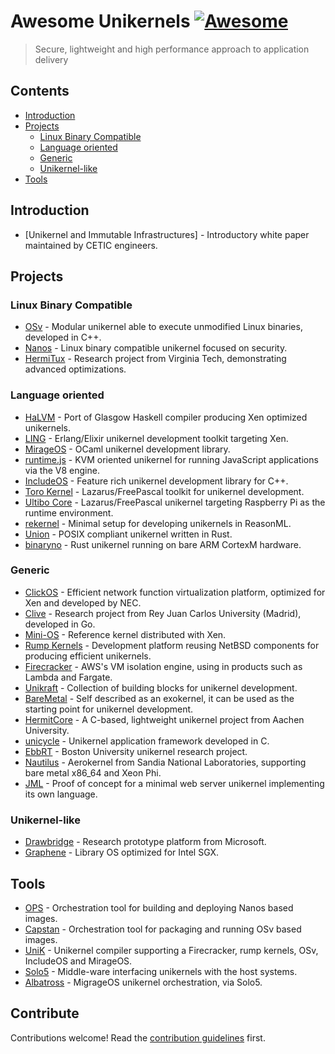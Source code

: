 # Awesome Unikernels [![Awesome](https://awesome.re/badge.svg)](https://awesome.re)

> Secure, lightweight and high performance approach to application delivery


## Contents

- [Introduction](#introduction)
- [Projects](projects)
  - [Linux Binary Compatible](#linux-binary-compatible)
  - [Language oriented](#language-oriented)
  - [Generic](#generic)
  - [Unikernel-like](#unikernel-like)
- [Tools](tools)


## Introduction

- [Unikernel and Immutable Infrastructures] - Introductory white paper maintained by CETIC engineers.


## Projects

### Linux Binary Compatible
- [OSv](http://osv.io) - Modular unikernel able to execute unmodified Linux binaries, developed in C++.
- [Nanos](https://github.com/nanovms/nanos) - Linux binary compatible unikernel focused on security.
- [HermiTux](https://github.com/ssrg-vt/hermitux) - Research project from Virginia Tech, demonstrating advanced optimizations.

### Language oriented
- [HaLVM](https://galois.com/project/halvm) - Port of Glasgow Haskell compiler producing Xen optimized unikernels.
- [LING](https://github.com/cloudozer/ling) - Erlang/Elixir unikernel development toolkit targeting Xen.
- [MirageOS](https://mirage.io) - OCaml unikernel development library.
- [runtime.js](http://runtimejs.org) - KVM oriented unikernel for running JavaScript applications via the V8 engine.
- [IncludeOS](https://github.com/includeos/IncludeOS) - Feature rich unikernel development library for C++.
- [Toro Kernel](https://torokernel.io) - Lazarus/FreePascal toolkit for unikernel development.
- [Ultibo Core](https://github.com/ultibohub/Core) - Lazarus/FreePascal unikernel targeting Raspberry Pi as the runtime environment.
- [rekernel](https://github.com/imbsky/rekernel) - Minimal setup for developing unikernels in ReasonML.
- [Union](https://github.com/pmuens/union) - POSIX compliant unikernel written in Rust.
- [binaryno](https://github.com/gmodena/binaryno) - Rust unikernel running on bare ARM CortexM hardware.

### Generic
- [ClickOS](http://cnp.neclab.eu/projects/clickos) - Efficient network function virtualization platform, optimized for Xen and developed by NEC.
- [Clive](http://lsub.org/ls/clive.html) - Research project from Rey Juan Carlos University (Madrid), developed in Go.
- [Mini-OS](https://wiki.xen.org/wiki/Mini-OS) - Reference kernel distributed with Xen.
- [Rump Kernels](http://rumpkernel.org) - Development platform reusing NetBSD components for producing efficient unikernels.
- [Firecracker](https://firecracker-microvm.github.io) - AWS's VM isolation engine, using in products such as Lambda and Fargate.
- [Unikraft](https://xenproject.org/developers/teams/unikraft) - Collection of building blocks for unikernel development.
- [BareMetal](https://github.com/ReturnInfinity/BareMetal) - Self described as an exokernel, it can be used as the starting point for unikernel development.
- [HermitCore](https://github.com/hermitcore/libhermit) - A C-based, lightweight unikernel project from Aachen University.
- [unicycle](https://github.com/libunicycle/unicycle) - Unikernel application framework developed in C.
- [EbbRT](https://github.com/SESA/EbbRT) - Boston University unikernel research project.
- [Nautilus](https://github.com/HExSA-Lab/nautilus) - Aerokernel from Sandia National Laboratories, supporting bare metal x86_64 and Xeon Phi.
- [JML](https://github.com/yesco/jml) - Proof of concept for a minimal web server unikernel implementing its own language.

### Unikernel-like
- [Drawbridge](https://www.microsoft.com/en-us/research/project/drawbridge) - Research prototype platform from Microsoft.
- [Graphene](https://github.com/oscarlab/graphene) - Library OS optimized for Intel SGX.


## Tools

- [OPS](https://ops.city) - Orchestration tool for building and deploying Nanos based images.
- [Capstan](http://osv.io/capstan) - Orchestration tool for packaging and running OSv based images.
- [UniK](https://github.com/solo-io/unik) - Unikernel compiler supporting a Firecracker, rump kernels, OSv, IncludeOS and MirageOS.
- [Solo5](https://github.com/Solo5/solo5) - Middle-ware interfacing unikernels with the host systems.
- [Albatross](https://github.com/hannesm/albatross) - MigrageOS unikernel orchestration, via Solo5.

## Contribute

Contributions welcome! Read the [contribution guidelines](CONTRIBUTING.md) first.
